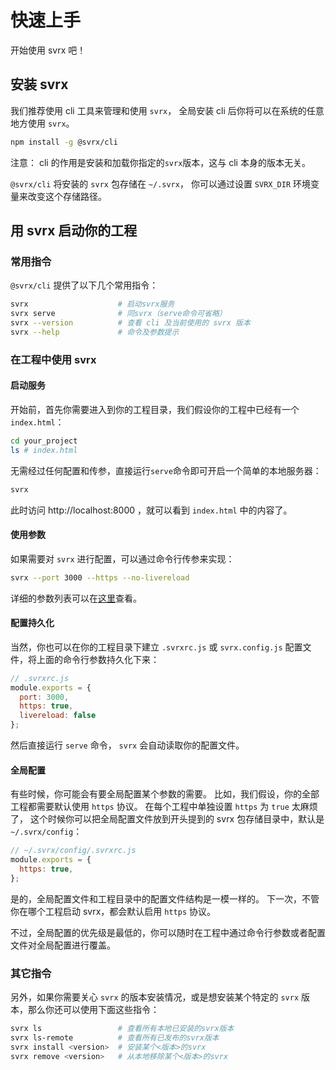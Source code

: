 # 快速上手

开始使用 svrx 吧！

## 安装 svrx

我们推荐使用 cli 工具来管理和使用 `svrx`， 全局安装 cli 后你将可以在系统的任意地方使用 `svrx`。

```bash
npm install -g @svrx/cli
```

注意： cli 的作用是安装和加载你指定的`svrx`版本<!--（默认为['最新版']()）-->，这与 cli 本身的版本无关。

`@svrx/cli` 将安装的 `svrx` 包存储在 `~/.svrx`， 你可以通过设置 `SVRX_DIR` 环境变量来改变这个存储路径。

## 用 svrx 启动你的工程

### 常用指令

`@svrx/cli` 提供了以下几个常用指令：

```bash
svrx                    # 启动svrx服务
svrx serve              # 同svrx（serve命令可省略）
svrx --version          # 查看 cli 及当前使用的 svrx 版本
svrx --help             # 命令及参数提示
```

### 在工程中使用 svrx 

#### 启动服务

开始前，首先你需要进入到你的工程目录，我们假设你的工程中已经有一个 `index.html`：

```bash
cd your_project
ls # index.html
```

无需经过任何配置和传参，直接运行`serve`命令即可开启一个简单的本地服务器：

```bash
svrx
```

此时访问 http://localhost:8000 ，就可以看到 `index.html` 中的内容了。

#### 使用参数

如果需要对 `svrx` 进行配置，可以通过命令行传参来实现： 

```bash
svrx --port 3000 --https --no-livereload
```

详细的参数列表可以在[这里](./guide/option.md)查看。

#### 配置持久化

当然，你也可以在你的工程目录下建立 `.svrxrc.js` 或 `svrx.config.js` 配置文件，将上面的命令行参数持久化下来：

```js
// .svrxrc.js
module.exports = {
  port: 3000,
  https: true,
  livereload: false
};
```

然后直接运行 `serve` 命令， `svrx` 会自动读取你的配置文件。

#### 全局配置

有些时候，你可能会有要全局配置某个参数的需要。
比如，我们假设，你的全部工程都需要默认使用 `https` 协议。
在每个工程中单独设置 `https` 为 `true` 太麻烦了，
这个时候你可以把全局配置文件放到开头提到的 svrx 包存储目录中，默认是 `~/.svrx/config`：

```js
// ~/.svrx/config/.svrxrc.js
module.exports = {
  https: true,
};
```

是的，全局配置文件和工程目录中的配置文件结构是一模一样的。
下一次，不管你在哪个工程启动 svrx，都会默认启用 `https` 协议。

不过，全局配置的优先级是最低的，你可以随时在工程中通过命令行参数或者配置文件对全局配置进行覆盖。

### 其它指令

另外，如果你需要关心 `svrx` 的版本安装情况，或是想安装某个特定的 `svrx` 版本，那么你还可以使用下面这些指令：

```bash
svrx ls                 # 查看所有本地已安装的svrx版本
svrx ls-remote          # 查看所有已发布的svrx版本
svrx install <version>  # 安装某个<版本>的svrx
svrx remove <version>   # 从本地移除某个<版本>的svrx
```
